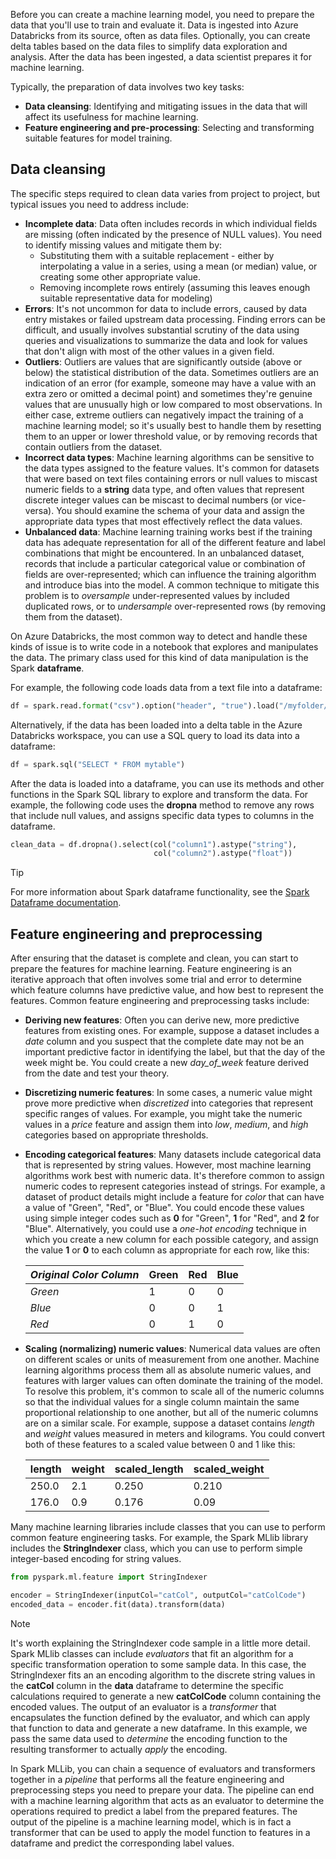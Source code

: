 

Before you can create a machine learning model, you need to prepare the data that you'll use to train and evaluate it. Data is ingested into Azure Databricks from its source, often as data files. Optionally, you can create delta tables based on the data files to simplify data exploration and analysis. After the data has been ingested, a data scientist prepares it for machine learning.

Typically, the preparation of data involves two key tasks:

- **Data cleansing**: Identifying and mitigating issues in the data that will affect its usefulness for machine learning.
- **Feature engineering and pre-processing**: Selecting and transforming suitable features for model training.

## Data cleansing

The specific steps required to clean data varies from project to project, but typical issues you need to address include:

- **Incomplete data**: Data often includes records in which individual fields are missing (often indicated by the presence of NULL values). You need to identify missing values and mitigate them by:
    - Substituting them with a suitable replacement - either by interpolating a value in a series, using a mean (or median) value, or creating some other appropriate value.
    - Removing incomplete rows entirely (assuming this leaves enough suitable representative data for modeling)
- **Errors**: It's not uncommon for data to include errors, caused by data entry mistakes or failed upstream data processing. Finding errors can be difficult, and usually involves substantial scrutiny of the data using queries and visualizations to summarize the data and look for values that don't align with most of the other values in a given field.
- **Outliers**: Outliers are values that are significantly outside (above or below) the statistical distribution of the data. Sometimes outliers are an indication of an error (for example, someone may have a value with an extra zero or omitted a decimal point) and sometimes they're genuine values that are unusually high or low compared to most observations. In either case, extreme outliers can negatively impact the training of a machine learning model; so it's usually best to handle them by resetting them to an upper or lower threshold value, or by removing records that contain outliers from the dataset.
- **Incorrect data types**: Machine learning algorithms can be sensitive to the data types assigned to the feature values. It's common for datasets that were based on text files containing errors or null values to miscast numeric fields to a **string** data type, and often values that represent discrete integer values can be miscast to decimal numbers (or vice-versa). You should examine the schema of your data and assign the appropriate data types that most effectively reflect the data values.
- **Unbalanced data**: Machine learning training works best if the training data has adequate representation for all of the different feature and label combinations that might be encountered. In an unbalanced dataset, records that include a particular categorical value or combination of fields are over-represented; which can influence the training algorithm and introduce bias into the model. A common technique to mitigate this problem is to *oversample* under-represented values by included duplicated rows, or to *undersample* over-represented rows (by removing them from the dataset).

On Azure Databricks, the most common way to detect and handle these kinds of issue is to write code in a notebook that explores and manipulates the data. The primary class used for this kind of data manipulation is the Spark **dataframe**.

For example, the following code loads data from a text file into a dataframe:

```python
df = spark.read.format("csv").option("header", "true").load("/myfolder/mydata.csv")
```

Alternatively, if the data has been loaded into a delta table in the Azure Databricks workspace, you can use a SQL query to load its data into a dataframe:

```python
df = spark.sql("SELECT * FROM mytable")
```

After the data is loaded into a dataframe, you can use its methods and other functions in the Spark SQL library to explore and transform the data. For example, the following code uses the **dropna** method to remove any rows that include null values, and assigns specific data types to columns in the dataframe.

```python
clean_data = df.dropna().select(col("column1").astype("string"),
                                col("column2").astype("float"))
```

> [!TIP]
> For more information about Spark dataframe functionality, see the [Spark Dataframe documentation](https://spark.apache.org/docs/latest/api/python/reference/pyspark.sql/dataframe.html?azure-portal=true).

## Feature engineering and preprocessing

After ensuring that the dataset is complete and clean, you can start to prepare the features for machine learning. Feature engineering is an iterative approach that often involves some trial and error to determine which feature columns have predictive value, and how best to represent the features. Common feature engineering and preprocessing tasks include:

- **Deriving new features**: Often you can derive new, more predictive features from existing ones. For example, suppose a dataset includes a *date* column and you suspect that the complete date may not be an important predictive factor in identifying the label, but that the day of the week might be. You could create a new *day_of_week* feature derived from the date and test your theory.
- **Discretizing numeric features**: In some cases, a numeric value might prove more predictive when *discretized* into categories that represent specific ranges of values. For example, you might take the numeric values in a *price* feature and assign them into *low*, *medium*, and *high* categories based on appropriate thresholds.
- **Encoding categorical features**: Many datasets include categorical data that is represented by string values. However, most machine learning algorithms work best with numeric data. It's therefore common to assign numeric codes to represent categories instead of strings. For example, a dataset of product details might include a feature for *color* that can have a value of "Green", "Red", or "Blue". You could encode these values using simple integer codes such as **0** for "Green", **1** for "Red", and **2** for "Blue". Alternatively, you could use a *one-hot encoding* technique in which you create a new column for each possible category, and assign the value **1** or **0** to each column as appropriate for each row, like this:

    | *Original Color Column* | Green | Red | Blue |
    | --- | --- | --- | --- |
    | *Green* | 1 | 0 | 0 |
    | *Blue* | 0 | 0 | 1 |
    | *Red* | 0 | 1 | 0 |

- **Scaling (normalizing) numeric values**: Numerical data values are often on different scales or units of measurement from one another. Machine learning algorithms process them all as absolute numeric values, and features with larger values can often dominate the training of the model. To resolve this problem, it's common to scale all of the numeric columns so that the individual values for a single column maintain the same proportional relationship to one another, but all of the numeric columns are on a similar scale. For example, suppose a dataset contains *length* and *weight* values measured in meters and kilograms. You could convert both of these features to a scaled value between 0 and 1 like this:

    | length | weight | scaled_length | scaled_weight |
    |--|--|--|--|
    | 250.0 | 2.1 | 0.250 | 0.210 |
    | 176.0 | 0.9 | 0.176 | 0.09 |

Many machine learning libraries include classes that you can use to perform common feature engineering tasks. For example, the Spark MLlib library includes the **StringIndexer** class, which you can use to perform simple integer-based encoding for string values.

```python
from pyspark.ml.feature import StringIndexer

encoder = StringIndexer(inputCol="catCol", outputCol="catColCode")
encoded_data = encoder.fit(data).transform(data)
```

> [!NOTE]
> It's worth explaining the StringIndexer code sample in a little more detail. Spark MLlib classes can include *evaluators* that fit an algorithm for a specific transformation operation to some sample data. In this case, the StringIndexer fits an an encoding algorithm to the discrete string values in the **catCol** column in the **data** dataframe to determine the specific calculations required to generate a new **catColCode** column containing the encoded values. The output of an evaluator is a *transformer* that encapsulates the function defined by the evaluator, and which can apply that function to data and generate a new dataframe. In this example, we pass the same data used to *determine* the encoding function to the resulting transformer to actually *apply* the encoding.
>
> In Spark MLLib, you can chain a sequence of evaluators and transformers together in a *pipeline* that performs all the feature engineering and preprocessing steps you need to prepare your data. The pipeline can end with a machine learning algorithm that acts as an evaluator to determine the operations required to predict a label from the prepared features. The output of the pipeline is a machine learning model, which is in fact a transformer that can be used to apply the model function to features in a dataframe and predict the corresponding label values.
